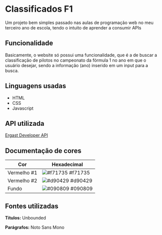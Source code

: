 # Classificados F1

Um projeto bem simples passado nas aulas de programação web no meu terceiro ano de escola, tendo o intuito de aprender a consumir APIs

## Funcionalidade

Basicamente, o website só possui uma funcionalidade, que é a de buscar a classificação de pilotos no campeonato da fórmula 1 no ano em que o usuário desejar, sendo a informação (ano) inserido em um input para a busca.

## Linguagens usadas

- HTML
- CSS
- Javascript

## API utilizada

[Ergast Developer API](https://ergast.com/mrd/)

## Documentação de cores

| Cor         | Hexadecimal                                                      |
| ----------- | ---------------------------------------------------------------- |
| Vermelho #1 | ![#f71735](https://via.placeholder.com/10/f71735?text=+) #f71735 |
| Vermelho #2 | ![#d90429](https://via.placeholder.com/10/d90429?text=+) #d90429 |
| Fundo       | ![#090809](https://via.placeholder.com/10/090809?text=+) #090809 |

## Fontes utilizadas

**Títulos:** Unbounded

**Parágrafos:** Noto Sans Mono
